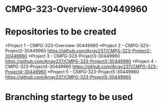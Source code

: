 # CMPG-323-Overview-30449960

# Repositories to be created
*Project 1 - CMPG-323-Overview-30449960
*Project 2 - CMPG-323-Project2-30449960 https://github.com/Array237/CMPG-323-Project2-30449960
*Project 3 - CMPG-323-Project3-30449960 https://github.com/Array237/CMPG-323-Project3-30449960
*Project 4 - CMPG-323-Project4-30449960 https://github.com/Array237/CMPG-323-Project4-30449960
*Project 5 - CMPG-323-Project5-30449960 https://github.com/Array237/CMPG-323-Project5-30449960

# Branching startegy to be used


#
